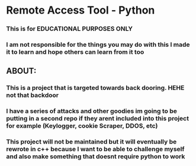 # Remote Access Tool - Python
###  This is for EDUCATIONAL PURPOSES ONLY 
### I am not responsible for the things you may do with this I made it to learn and hope others can learn from it too
## ABOUT:
### This is a project that is targeted towards back dooring. HEHE not that backdoor
### I have a series of attacks and other goodies im going to be putting in a second repo if they arent included into this project for example (Keylogger, cookie Scraper, DDOS, etc)
### This project will not be maintained but it will eventually be rewrote in c++ because I want to be able to challenge myself and also make something that doesnt require python to work



